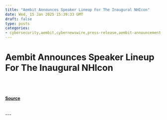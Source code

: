 ```yaml
---
title: "Aembit Announces Speaker Lineup For The Inaugural NHIcon"
date: Wed, 15 Jan 2025 15:39:33 GMT
draft: false
type: posts
categories: 
- cybersecurity,aembit,cybernewswire,press-release,aembit-announcement,cyber-security-awareness,cybercrime,good-company
---
```

# Aembit Announces Speaker Lineup For The Inaugural NHIcon

<br/>

<br/>


#### [Source](https://hackernoon.com/aembit-announces-speaker-lineup-for-the-inaugural-nhicon?source=rss)

<br/>
---
